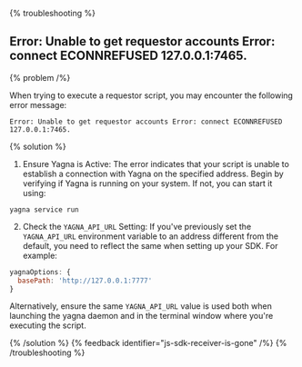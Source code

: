 {% troubleshooting %}

## Error: Unable to get requestor accounts Error: connect ECONNREFUSED 127.0.0.1:7465.	

{% problem /%}

When trying to execute a requestor script, you may encounter the following error message:

```
Error: Unable to get requestor accounts Error: connect ECONNREFUSED 127.0.0.1:7465.	
```

{% solution %}

1. Ensure Yagna is Active: The error indicates that your script is unable to establish a connection with Yagna on the specified address. Begin by verifying if Yagna is running on your system. If not, you can start it using:

```
yagna service run

```

2. Check the `YAGNA_API_URL` Setting: If you've previously set the `YAGNA_API_URL` environment variable to an address different from the default, you need to reflect the same when setting up your SDK. For example:

```js
yagnaOptions: {
  basePath: 'http://127.0.0.1:7777'
}
```

Alternatively, ensure the same `YAGNA_API_URL` value is used both when launching the yagna daemon and in the terminal window where you're executing the script.

{% /solution %}
{% feedback identifier="js-sdk-receiver-is-gone" /%}
{% /troubleshooting %}
